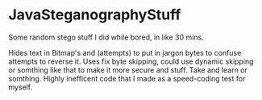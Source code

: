 # JavaSteganographyStuff

Some random stego stuff I did while bored, in like 30 mins.

Hides text in Bitmap's and (attempts) to put in jargon bytes to confuse attempts to reverse it. Uses fix byte skipping, could use dynamic skipping or somthing like that to make it more secure and stuff. Take and learn or somthing. Highly inefficent code that I made as a speed-coding test for myself.

